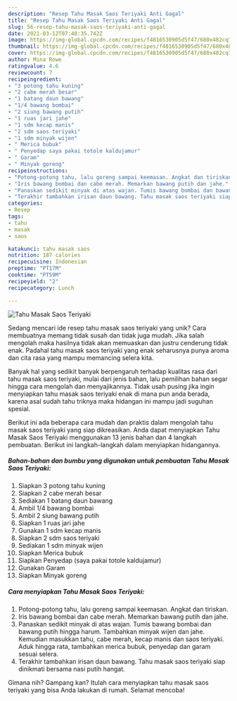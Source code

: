 ```yaml
---
description: "Resep Tahu Masak Saos Teriyaki Anti Gagal"
title: "Resep Tahu Masak Saos Teriyaki Anti Gagal"
slug: 56-resep-tahu-masak-saos-teriyaki-anti-gagal
date: 2021-03-12T07:48:35.742Z
image: https://img-global.cpcdn.com/recipes/f4816530905d5f47/680x482cq70/tahu-masak-saos-teriyaki-foto-resep-utama.jpg
thumbnail: https://img-global.cpcdn.com/recipes/f4816530905d5f47/680x482cq70/tahu-masak-saos-teriyaki-foto-resep-utama.jpg
cover: https://img-global.cpcdn.com/recipes/f4816530905d5f47/680x482cq70/tahu-masak-saos-teriyaki-foto-resep-utama.jpg
author: Mina Rowe
ratingvalue: 4.6
reviewcount: 7
recipeingredient:
- "3 potong tahu kuning"
- "2 cabe merah besar"
- "1 batang daun bawang"
- "1/4 bawang bombai"
- "2 siung bawang putih"
- "1 ruas jari jahe"
- "1 sdm kecap manis"
- "2 sdm saos teriyaki"
- "1 sdm minyak wijen"
- " Merica bubuk"
- " Penyedap saya pakai totole kaldujamur"
- " Garam"
- " Minyak goreng"
recipeinstructions:
- "Potong-potong tahu, lalu goreng sampai keemasan. Angkat dan tiriskan."
- "Iris bawang bombai dan cabe merah. Memarkan bawang putih dan jahe."
- "Panaskan sedikit minyak di atas wajan. Tumis bawang bombai dan bawang putih hingga harum. Tambahkan minyak wijen dan jahe. Kemudian masukkan tahu, cabe merah, kecap manis dan saos teriyaki. Aduk hingga rata, tambahkan merica bubuk, penyedap dan garam sesuai selera."
- "Terakhir tambahkan irisan daun bawang. Tahu masak saos teriyaki siap dinikmati bersama nasi putih hangat."
categories:
- Resep
tags:
- tahu
- masak
- saos

katakunci: tahu masak saos 
nutrition: 187 calories
recipecuisine: Indonesian
preptime: "PT17M"
cooktime: "PT59M"
recipeyield: "2"
recipecategory: Lunch

---
```



![Tahu Masak Saos Teriyaki](https://img-global.cpcdn.com/recipes/f4816530905d5f47/680x482cq70/tahu-masak-saos-teriyaki-foto-resep-utama.jpg)

Sedang mencari ide resep tahu masak saos teriyaki yang unik? Cara membuatnya memang tidak susah dan tidak juga mudah. Jika salah mengolah maka hasilnya tidak akan memuaskan dan justru cenderung tidak enak. Padahal tahu masak saos teriyaki yang enak seharusnya punya aroma dan cita rasa yang mampu memancing selera kita.



Banyak hal yang sedikit banyak berpengaruh terhadap kualitas rasa dari tahu masak saos teriyaki, mulai dari jenis bahan, lalu pemilihan bahan segar hingga cara mengolah dan menyajikannya. Tidak usah pusing jika ingin menyiapkan tahu masak saos teriyaki enak di mana pun anda berada, karena asal sudah tahu triknya maka hidangan ini mampu jadi suguhan spesial.


Berikut ini ada beberapa cara mudah dan praktis dalam mengolah tahu masak saos teriyaki yang siap dikreasikan. Anda dapat menyiapkan Tahu Masak Saos Teriyaki menggunakan 13 jenis bahan dan 4 langkah pembuatan. Berikut ini langkah-langkah dalam menyiapkan hidangannya.

<!--inarticleads1-->

##### Bahan-bahan dan bumbu yang digunakan untuk pembuatan Tahu Masak Saos Teriyaki:

1. Siapkan 3 potong tahu kuning
1. Siapkan 2 cabe merah besar
1. Sediakan 1 batang daun bawang
1. Ambil 1/4 bawang bombai
1. Ambil 2 siung bawang putih
1. Siapkan 1 ruas jari jahe
1. Gunakan 1 sdm kecap manis
1. Siapkan 2 sdm saos teriyaki
1. Sediakan 1 sdm minyak wijen
1. Siapkan  Merica bubuk
1. Siapkan  Penyedap (saya pakai totole kaldujamur)
1. Gunakan  Garam
1. Siapkan  Minyak goreng




<!--inarticleads2-->

##### Cara menyiapkan Tahu Masak Saos Teriyaki:

1. Potong-potong tahu, lalu goreng sampai keemasan. Angkat dan tiriskan.
1. Iris bawang bombai dan cabe merah. Memarkan bawang putih dan jahe.
1. Panaskan sedikit minyak di atas wajan. Tumis bawang bombai dan bawang putih hingga harum. Tambahkan minyak wijen dan jahe. Kemudian masukkan tahu, cabe merah, kecap manis dan saos teriyaki. Aduk hingga rata, tambahkan merica bubuk, penyedap dan garam sesuai selera.
1. Terakhir tambahkan irisan daun bawang. Tahu masak saos teriyaki siap dinikmati bersama nasi putih hangat.




Gimana nih? Gampang kan? Itulah cara menyiapkan tahu masak saos teriyaki yang bisa Anda lakukan di rumah. Selamat mencoba!
